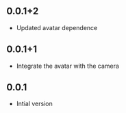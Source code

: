 ## 0.0.1+2

- Updated avatar dependence

## 0.0.1+1

- Integrate the avatar with the camera

## 0.0.1

- Intial version
